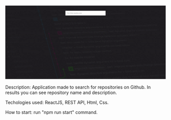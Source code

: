 ![](preview.gif)

Description: Application made to search for repositories on Github. In results you can see repository name and description.

Techologies used: ReactJS, REST API, Html, Css.

How to start: run "npm run start" command.